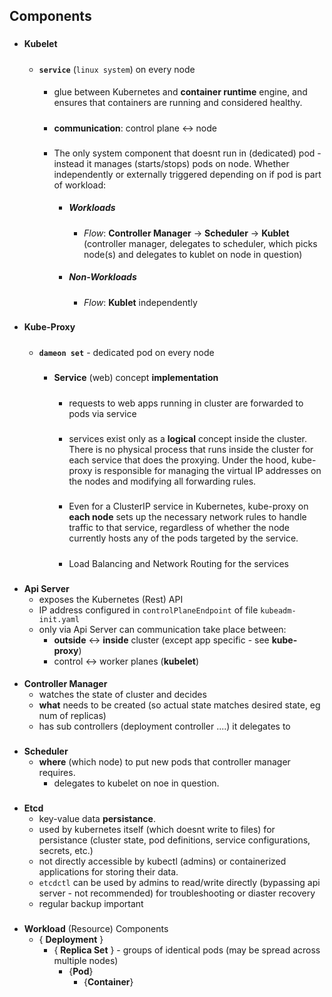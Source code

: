 ## Components

###
- **Kubelet**  

    #####
    -   <i class="fa-brands fa-linux"></i> **`service`** (`linux system`) on every node

        ####
        - glue between Kubernetes and **container runtime** engine, and ensures that containers are running and considered healthy.

        #####
        - <i class="fa-solid fa-network-wired"></i> **communication**: control plane <-> node

        ###
        - The only system component that doesnt run in (dedicated) pod - instead it manages (starts/stops) pods on node.
       Whether independently or externally triggered depending on if pod is part of workload:

            - ##### Workloads

                - _Flow_: **Controller Manager** -> **Scheduler** -> **Kublet**
                (controller manager, delegates to scheduler,  which picks node(s) and delegates to kublet on node in question)

            - ##### Non-Workloads
                - _Flow_:  **Kublet** independently
  
        ###

    
###
- **Kube-Proxy**

    #####
    - <i class='fa fa-ghost' style='color:darkred'></i>**`dameon set`** - dedicated pod on every node 

        #####
        - <i class="fa-solid fa-bell-concierge" style='color:green'></i>  **Service** (web) concept **implementation**

            #####
            - requests to web apps running in cluster are forwarded to pods via service

            #####
            - services exist only as a **logical** concept inside the cluster. There is no physical process that runs inside the cluster for each service that does the proxying. Under the hood, kube-proxy is responsible for managing the virtual IP addresses on the nodes and modifying all forwarding rules.

            #####
            - Even for a ClusterIP service in Kubernetes, kube-proxy on **each node** sets up the necessary network rules to handle traffic to that service, regardless of whether the node currently hosts any of the pods targeted by the service.

            #####
            - Load Balancing and Network Routing for the services 



###
- **Api Server**        
    - exposes the Kubernetes (Rest) API
    -  IP address configured in `controlPlaneEndpoint` of file `kubeadm-init.yaml`
    - only via Api Server can communication take place between: 
        - **outside** <-> **inside** cluster (except app specific - see **kube-proxy**)
        - control <-> worker planes (**kubelet**)

####
- **Controller Manager**
    - watches the state of cluster  and decides
    - **what** needs to be created (so actual state matches desired state, eg num of replicas) 
    - has sub controllers (deployment controller ....) it delegates to  

###
- **Scheduler**
    - **where** (which node) to put new pods that controller manager requires.
        - delegates to kubelet on noe in question.
            
###
- **Etcd**
    - key-value data **persistance**.
    - used by kubernetes itself (which doesnt write to files) for persistance (cluster state, pod definitions, service configurations, secrets, etc.) 
    - not directly accessible by kubectl (admins)  or containerized applications for storing their data. 
    - `etcdctl` can be used by admins to read/write directly (bypassing api server - not recommended) for troubleshooting or diaster recovery
    - regular backup important
    
  


###
- **Workload** (Resource) Components
    - { **Deployment** }
        - { **Replica Set** }  - groups of identical pods (may be spread across multiple nodes)
            - {**Pod**}
                - {**Container**}
        





